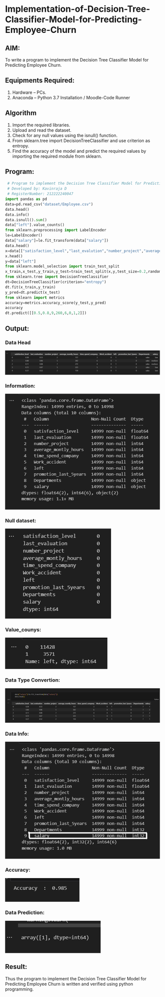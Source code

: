 # Implementation-of-Decision-Tree-Classifier-Model-for-Predicting-Employee-Churn
## AIM:
To write a program to implement the Decision Tree Classifier Model for Predicting Employee Churn.
## Equipments Required:
1. Hardware – PCs.
2. Anaconda – Python 3.7 Installation / Moodle-Code Runner
## Algorithm
1. Import the required libraries.
2. Upload and read the dataset.    
3. Check for any null values using the isnull() function.
4. From sklearn.tree import DecisionTreeClassifier and use criterion as entropy.
5. Find the accuracy of the model and predict the required values by importing the required module from sklearn.
## Program:
```py
 # Program to implement the Decision Tree Classifier Model for Predicting Employee Churn.
 # Developed by: Kavinraja D
 # RegisterNumber: 212222240047
import pandas as pd
data=pd.read_csv("dataset/Employee.csv")
data.head()
data.info()
data.isnull().sum()
data["left"].value_counts()
from sklearn.preprocessing import LabelEncoder
le=LabelEncoder()
data["salary"]=le.fit_transform(data["salary"])
data.head()
x=data[["satisfaction_level","last_evalution","number_project","average_montly_hours","time_spend_company","work_accident","promotion_last_5years","salary"]]
x.head()
y=data["left"]
from sklearn.model_selection import train_test_split
x_train,x_test,y_train,y_test=train_test_split(x,y,test_size=0.2,random_state=100)
from sklearn.tree import DecisionTreeClassifier
dt=DecisionTreeClassifier(criterion="entropy")
dt.fit(x_train,y_train)
y_pred=dt.predict(x_test)
from sklearn import metrics
accuracy=metrics.accuracy_score(y_test,y_pred)
accuracy
dt.predict([[0.5,0.8,9,260,6,0,1,2]])
```
## Output:
### Data Head
![](./images/head.png)
### Information:
![](./images/info.png)
### Null dataset:
![](./images/null.png)
### Value_counys:
![](./images/v_count.png)
### Data Type Convertion:
![](./images/change%20to%20number.png)
### Data Info:
![](./images/data%20info.png)
### Accuracy:
![](./images/accu.png)
### Data Prediction:
![](./images/pred.png)
## Result:
Thus the program to implement the  Decision Tree Classifier Model for Predicting Employee Churn is written and verified using python programming.
